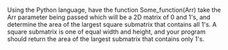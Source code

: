 Using the Python language, have the function Some_function(Arr) take the Arr parameter being passed which will be a 2D matrix of 0 and 1's, and determine the area of the largest square submatrix that contains all 1's. A square submatrix is one of equal width and height, and your program should return the area of the largest submatrix that contains only 1's.
